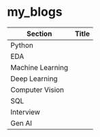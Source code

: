 # my_blogs
|Section |    Title         |  
|---|---|
| Python |                 |
| EDA |                                  |
| Machine Learning |                     |
| Deep Learning |                       |
| Computer Vision |                     |
| SQL |                            |
| Interview |                       |
| Gen AI |                          |
